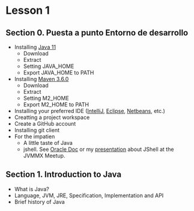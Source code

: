# Lesson 1

## Section 0. Puesta a punto Entorno de desarrollo
* Installing [Java 11](https://adoptopenjdk.net/) 
  * Download
  * Extract
  * Setting JAVA_HOME
  * Export JAVA_HOME to PATH
* Installing [Maven 3.6.0](https://maven.apache.org/download.cgi)
  * Download
  * Extract
  * Setting M2_HOME
  * Export M2_HOME to PATH
* Installing your preferred IDE ([IntelliJ](https://www.jetbrains.com/idea/), [Eclipse](https://www.eclipse.org/downloads/packages/release/2019-03/r/eclipse-ide-enterprise-java-developers), [Netbeans](https://netbeans.apache.org/download/index.html), etc.)
* Creatting a project workspace
* Create a GitHub account
* Installing git client
* For the impatien
  * A little taste of Java
  * jshell. See [Oracle Doc](https://docs.oracle.com/javase/9/jshell/introduction-jshell.htm#JSHEL-GUID-630F27C8-1195-4989-9F6B-2C51D46F52C8) or my [presentation](https://slides.com/augustojimenez/jshell#/) about JShell at the JVMMX Meetup.


## Section 1. Introduction to Java
* What is Java?
* Language, JVM, JRE, Specification, Implementation and API
* Brief history of Java


